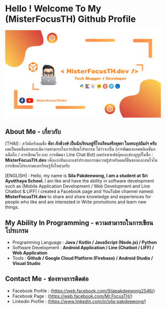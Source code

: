 # Hello ! Welcome To My (MisterFocusTH) Github Profile

<img src="https://github.com/MisterFocusTH/MisterFocusTH/blob/master/_%20Misterfocus.dev%20__%20(1).png?raw=true">

## About Me - เกี่ยวกับ

[THAI] : สวัสดีครับผมชื่อ <b> ศิลา ภักดีวงษ์ เป็นนักเรียนอยู่ที่โรงเรียนศรีอยุธยา ในพระอุปถัมภ์ฯ ครับ </b> ผมเป็นคนชื่นชอบเเละมีความสามารถในการเขียนโปรเเกรม ไม่ว่าจะเป็น (การพัฒนาเเอพพลิเคชั่นบนมือถือ / การเขียนเว็บ เเละ การพัฒนา Line Chat Bot) ผมทำเพจเฟสบุ๊คเเละช่องยูทูปในชื่อ : <b>MisterFocusTH.dev</b> เพื่อเเบ่งปันเเละเเชร์ประสบการณ์ความรู้สำหรับคนที่ชื่นชอบเเละสนใจในการเขียนโปรเเกรมเเละเรียนรู้สิ่งใหม่ๆครับ

[ENGLISH] : Hello, my name is <b> Sila Pakdeewong, I am a student at Sri Ayutthaya School. </b> I am like and have the ability in software development such as (Mobile Application Development / Web Development and Line Chatbot & LIFF) I created a Facebook page and YouTube channel named: <b> MisterFocusTH.dev </b> to share and share knowledge and experiences for people who like and are interested in Write promotions and learn new things.

## My Ability In Programming - ความสามารถในการเขียนโปรเเกรม
- Programming Language : <b>Java / Kotlin / JavaScript (Node.js) / Python</b>
- Software Development : <b>Android Application / Line (Chatbot / LIFF) / Web Application</b>
- Tools : <b>Github / Google Cloud Platform (Firebase) / Android Studio / Visual Studio</b>

## Contact Me - ช่องทางการติดต่อ
- Facebook Profile : (https://web.facebook.com/Silapakdeewong2546/)
- Facebook Page : (https://web.facebook.com/Mr.FocusTH/)
- Linkedin Profile : (https://www.linkedin.com/in/sila-pakdeewong/)
